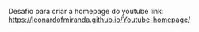 Desafio para criar a homepage do youtube
link: https://leonardofmiranda.github.io/Youtube-homepage/
